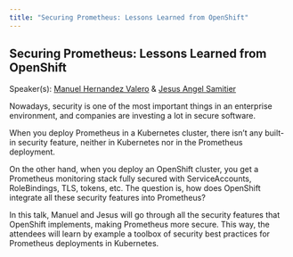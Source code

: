 ```yaml
---
title: "Securing Prometheus: Lessons Learned from OpenShift"
---
```


## Securing Prometheus: Lessons Learned from OpenShift

Speaker(s): [Manuel Hernandez Valero](../../speakers/manuel-hernandez-valero) & [Jesus Angel Samitier](../../speakers/jesus-angel-samitier)

Nowadays, security is one of the most important things in an enterprise environment, and companies are investing a lot in secure software.

When you deploy Prometheus in a Kubernetes cluster, there isn’t any built-in security feature, neither in Kubernetes nor in the Prometheus deployment.

On the other hand, when you deploy an OpenShift cluster, you get a Prometheus monitoring stack fully secured with ServiceAccounts, RoleBindings, TLS, tokens, etc. The question is, how does OpenShift integrate all these security features into Prometheus?

In this talk, Manuel and Jesus will go through all the security features that OpenShift implements, making Prometheus more secure. This way, the attendees will learn by example a toolbox of security best practices for Prometheus deployments in Kubernetes.

